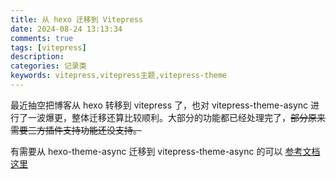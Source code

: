 ```yaml
---
title: 从 hexo 迁移到 Vitepress
date: 2024-08-24 13:13:34
comments: true
tags: [vitepress]
description:
categories: 记录类
keywords: vitepress,vitepress主题,vitepress-theme
---
```


最近抽空把博客从 hexo 转移到 vitepress 了，也对 vitepress-theme-async 进行了一波爆更，整体迁移还算比较顺利。大部分的功能都已经处理完了，~~部分原来需要三方插件支持功能还没支持。~~

有需要从 hexo-theme-async 迁移到 vitepress-theme-async 的可以 [参考文档这里](https://vitepress-theme-async.imalun.com/guide/faq#hexo-theme-async-%E5%A6%82%E4%BD%95%E8%BF%81%E7%A7%BB)
